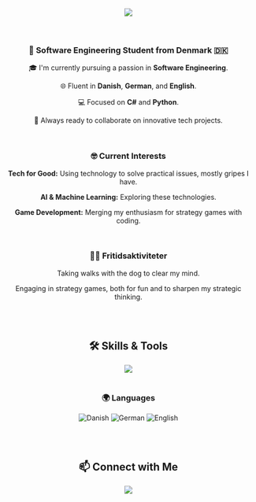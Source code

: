 <h1 align="center">
    <img src="https://readme-typing-svg.herokuapp.com/?font=Fira+Code&size=32&duration=5000&color=FFFFFF&center=true&vCenter=true&width=600&height=70&lines=Det+er+mig,+der+bestemmer+her!" />
</h1>

<br>
<h3 align="center">💼 Software Engineering Student from Denmark 🇩🇰</h3>

<div align="center">

🎓 I'm currently pursuing a passion in **Software Engineering**.

🌐 Fluent in **Danish**, **German**, and **English**.

💻 Focused on **C#** and **Python**.

🚀 Always ready to collaborate on innovative tech projects.

<br>
</div>

<h3 align="center">🤓 Current Interests</h3>

<div align="center">

**Tech for Good:** Using technology to solve practical issues, mostly gripes I have.

**AI & Machine Learning:** Exploring these technologies.

**Game Development:** Merging my enthusiasm for strategy games with coding.

<br>
</div>

<h3 align="center">🏃‍♂️ Fritidsaktiviteter</h3>

<div align="center">

Taking walks with the dog to clear my mind.

Engaging in strategy games, both for fun and to sharpen my strategic thinking.
<br>
<br>

<br>
</div>

<h2 align="center">🛠 Skills & Tools</h2>

<div align="center">
    <img src="https://skillicons.dev/icons?i=csharp,python,dotnet,visualstudio,vscode,git,github" /><br>
<br>
</div>

<h3 align="center">🌍 Languages</h3>

<div align="center">

![Danish](https://img.shields.io/badge/Danish-A_level-0052CC.svg?style=flat-square&logo=Duolingo&logoColor=white)
![German](https://img.shields.io/badge/German-A_level-0052CC.svg?style=flat-square&logo=Duolingo&logoColor=white)
![English](https://img.shields.io/badge/English-A_level-0052CC.svg?style=flat-square&logo=Duolingo&logoColor=white)

<br>
</div>


<br>
<h2 align="center">📫 Connect with Me</h2>

<div align="center"> 
  <a href="https://www.linkedin.com/in/mathias-lund-hansen-776800264/" target="_blank">
    <img src="https://img.shields.io/badge/LinkedIn-0077B5?style=for-the-badge&logo=linkedin&logoColor=white" target="_blank" />
  </a>
<br>
</div>
